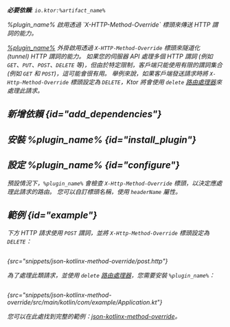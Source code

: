 [//]: # (title: XHttpMethodOverride)

<primary-label ref="server-plugin"/>

<var name="plugin_name" value="XHttpMethodOverride"/>
<var name="package_name" value="io.ktor.server.plugins.methodoverride"/>
<var name="artifact_name" value="ktor-server-method-override"/>

<tldr>
<p>
<b>必要依賴</b>: <code>io.ktor:%artifact_name%</code>
</p>
<var name="example_name" value="json-kotlinx-method-override"/>
<include from="lib.topic" element-id="download_example"/>
<include from="lib.topic" element-id="native_server_supported"/>
</tldr>

<link-summary>
%plugin_name% 啟用透過 `X-HTTP-Method-Override` 標頭來傳送 HTTP 謂詞的能力。
</link-summary>

[%plugin_name%](https://api.ktor.io/ktor-server/ktor-server-plugins/ktor-server-method-override/io.ktor.server.plugins.methodoverride/-x-http-method-override.html) 外掛啟用透過 `X-HTTP-Method-Override` 標頭來隧道化 (tunnel) HTTP 謂詞的能力。
如果您的伺服器 API 處理多個 HTTP 謂詞 (例如 `GET`、`PUT`、`POST`、`DELETE` 等)，但由於特定限制，客戶端只能使用有限的謂詞集合 (例如 `GET` 和 `POST`)，這可能會很有用。
舉例來說，如果客戶端發送請求時將 `X-Http-Method-Override` 標頭設定為 `DELETE`，Ktor 將會使用 `delete` [路由處理器](server-routing.md#define_route)來處理此請求。

## 新增依賴 {id="add_dependencies"}

<include from="lib.topic" element-id="add_ktor_artifact_intro"/>
<include from="lib.topic" element-id="add_ktor_artifact"/>

## 安裝 %plugin_name% {id="install_plugin"}

<include from="lib.topic" element-id="install_plugin"/>

## 設定 %plugin_name% {id="configure"}

預設情況下，`%plugin_name%` 會檢查 `X-Http-Method-Override` 標頭，以決定應處理此請求的路由。
您可以自訂標頭名稱，使用 `headerName` 屬性。

## 範例 {id="example"}

下方 HTTP 請求使用 `POST` 謂詞，並將 `X-Http-Method-Override` 標頭設定為 `DELETE`：

```http request
```
{src="snippets/json-kotlinx-method-override/post.http"}

為了處理此類請求，並使用 `delete` [路由處理器](server-routing.md#define_route)，您需要安裝 `%plugin_name%`：

```kotlin
```
{src="snippets/json-kotlinx-method-override/src/main/kotlin/com/example/Application.kt"}

您可以在此處找到完整的範例：[json-kotlinx-method-override](https://github.com/ktorio/ktor-documentation/tree/%ktor_version%/codeSnippets/snippets/json-kotlinx-method-override)。